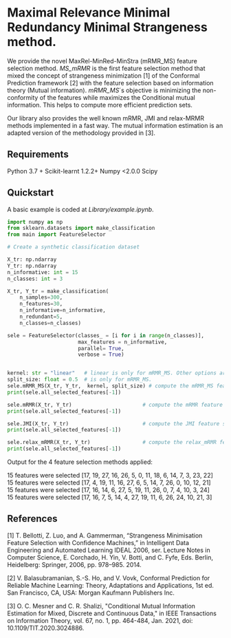# Maximal Relevance Minimal Redundancy Minimal Strangeness method.

We provide the novel MaxRel-MinRed-MinStra (mRMR_MS) feature selection method.
*MS_mRMR*  is the first feature selection method that mixed the concept of strangeness minimization [1] of the Conformal Prediction framework [2] with the feature selection based on information theory (Mutual information). *mRMR_MS*´s objective is minimizing the non-conformity of the features while maximizes the Conditional mutual information. This helps to compute more efficient prediction sets.  

Our library also provides the well known mRMR, JMI and relax-MRMR methods implemented in a fast way. The mutual information estimation is an adapted version of the methodology provided in [3].


## Requirements

Python 3.7 +
Scikit-learnt 1.2.2+
Numpy <2.0.0
Scipy 



## Quickstart

A basic example is coded at *Library/example.ipynb*.

```python
import numpy as np
from sklearn.datasets import make_classification
from main import FeatureSelector

# Create a synthetic classification dataset

X_tr: np.ndarray
Y_tr: np.ndarray
n_informative: int = 15
n_classes: int = 3

X_tr, Y_tr = make_classification(
    n_samples=300,    
    n_features=30,     
    n_informative=n_informative,  
    n_redundant=5,     
    n_classes=n_classes)  

```

```python
sele = FeatureSelector(classes_ = [i for i in range(n_classes)],
                       max_features = n_informative,
                       parallel= True,
                       verbose = True)  


kernel: str = "linear"   # linear is only for mRMR_MS. Other options are "rbf" and "poly".
split_size: float = 0.5  # is only for mRMR_MS.
sele.mRMR_MS(X_tr, Y_tr,  kernel, split_size) # compute the mRMR_MS feature selection.
print(sele.all_selected_features[-1])

sele.mRMR(X_tr, Y_tr)                       # compute the mRMR feature selection.
print(sele.all_selected_features[-1])

sele.JMI(X_tr, Y_tr)                        # compute the JMI feature selection.
print(sele.all_selected_features[-1])

sele.relax_mRMR(X_tr, Y_tr)                 # compute the relax_mRMR feature selection.
print(sele.all_selected_features[-1])

```
Output for the 4 feature selection methods applied:

15 features were selected [17, 19, 27, 16, 26, 5, 0, 11, 18, 6, 14, 7, 3, 23, 22]    
15 features were selected [17, 4, 19, 11, 16, 27, 6, 5, 14, 7, 26, 0, 10, 12, 21]    
15 features were selected [17, 16, 14, 6, 27, 5, 19, 11, 26, 0, 7, 4, 10, 3, 24]    
15 features were selected [17, 16, 7, 5, 14, 4, 27, 19, 11, 6, 26, 24, 10, 21, 3]    

## References 

[1] T. Bellotti, Z. Luo, and A. Gammerman, “Strangeness Minimisation 
Feature Selection with Confidence Machines,” in Intelligent Data Engineering
and Automated Learning IDEAL 2006, ser. Lecture Notes in
Computer Science, E. Corchado, H. Yin, V. Botti, and C. Fyfe, Eds.
Berlin, Heidelberg: Springer, 2006, pp. 978–985. 2014.

[2] V. Balasubramanian, S.-S. Ho, and V. Vovk, Conformal Prediction
for Reliable Machine Learning: Theory, Adaptations and Applications,
1st ed. San Francisco, CA, USA: Morgan Kaufmann Publishers Inc.

[3] O. C. Mesner and C. R. Shalizi, "Conditional Mutual Information Estimation for Mixed, Discrete and Continuous Data," in IEEE Transactions on Information Theory, vol. 67, no. 1, pp. 464-484, Jan. 2021, doi: 10.1109/TIT.2020.3024886.


